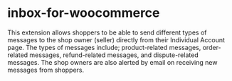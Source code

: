 # inbox-for-woocommerce
This extension allows shoppers to be able to send different types of messages to the shop owner (seller) directly from their Individual Account page. The types of messages include; product-related messages, order-related messages, refund-related messages, and dispute-related messages. The shop owners are also alerted by email on receiving new messages from shoppers.
